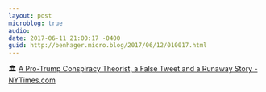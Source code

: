 ```yaml
---
layout: post
microblog: true
audio: 
date: 2017-06-11 21:00:17 -0400
guid: http://benhager.micro.blog/2017/06/12/010017.html
---
```

🏛 [A Pro-Trump Conspiracy Theorist, a False Tweet and a Runaway Story - NYTimes.com](https://mobile.nytimes.com/2017/06/10/us/politics/comey-fake-news-twitter-posobiec.html?referer=)
